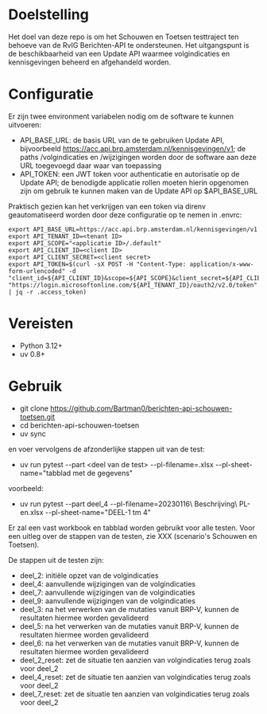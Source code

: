 # Doelstelling

Het doel van deze repo is om het Schouwen en Toetsen testtraject ten behoeve van de RvIG Berichten-API te ondersteunen. Het uitgangspunt
is de beschikbaarheid van een Update API waarmee volgindicaties en kennisgevingen beheerd en afgehandeld worden.

# Configuratie

Er zijn twee environment variabelen nodig om de software te kunnen uitvoeren:

- API_BASE_URL: de basis URL van de te gebruiken Update API, bijvoorbeeld https://acc.api.brp.amsterdam.nl/kennisgevingen/v1; de paths /volgindicaties en /wijzigingen worden door de software aan deze URL toegevoegd daar waar van toepassing
- API_TOKEN: een JWT token voor authenticatie en autorisatie op de Update API; de benodigde applicatie rollen moeten hierin opgenomen zijn om gebruik te kunnen maken van de Update API op $API_BASE_URL

Praktisch gezien kan het verkrijgen van een token via direnv geautomatiseerd worden door deze configuratie op te nemen in .envrc:

```
export API_BASE_URL=https://acc.api.brp.amsterdam.nl/kennisgevingen/v1
export API_TENANT_ID=<tenant ID>
export API_SCOPE="<applicatie ID>/.default"
export API_CLIENT_ID=<client ID>
export API_CLIENT_SECRET=<client secret>
export API_TOKEN=$(curl -sX POST -H "Content-Type: application/x-www-form-urlencoded" -d "client_id=${API_CLIENT_ID}&scope=${API_SCOPE}&client_secret=${API_CLIENT_SECRET}&grant_type=client_credentials" "https://login.microsoftonline.com/${API_TENANT_ID}/oauth2/v2.0/token" | jq -r .access_token)
```

# Vereisten

- Python 3.12+
- uv 0.8+

# Gebruik

- git clone https://github.com/Bartman0/berichten-api-schouwen-toetsen.git
- cd berichten-api-schouwen-toetsen
- uv sync

en voer vervolgens de afzonderlijke stappen uit van de test:

- uv run pytest --part \<deel van de test\> --pl-filename=<workbook met referentie data over PL-en>.xlsx --pl-sheet-name="tabblad met de gegevens"

voorbeeld:

- uv run pytest --part deel_4 --pl-filename=20230116\ Beschrijving\ PL-en.xlsx --pl-sheet-name="DEEL-1 tm 4"

Er zal een vast workbook en tabblad worden gebruikt voor alle testen. Voor een uitleg over de stappen van de testen, zie XXX (scenario's Schouwen en Toetsen).

De stappen uit de testen zijn:

- deel_2: initiële opzet van de volgindicaties
- deel_4: aanvullende wijzigingen van de volgindicaties
- deel_7: aanvullende wijzigingen van de volgindicaties
- deel_9: aanvullende wijzigingen van de volgindicaties
- deel_3: na het verwerken van de mutaties vanuit BRP-V, kunnen de resultaten hiermee worden gevalideerd
- deel_5: na het verwerken van de mutaties vanuit BRP-V, kunnen de resultaten hiermee worden gevalideerd
- deel_6: na het verwerken van de mutaties vanuit BRP-V, kunnen de resultaten hiermee worden gevalideerd
- deel_2_reset: zet de situatie ten aanzien van volgindicaties terug zoals voor deel_2
- deel_4_reset: zet de situatie ten aanzien van volgindicaties terug zoals voor deel_2
- deel_7_reset: zet de situatie ten aanzien van volgindicaties terug zoals voor deel_2
